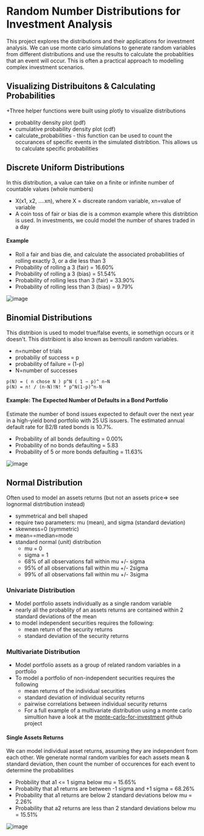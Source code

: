 # Random Number Distributions for Investment Analysis
This project explores the distributions and their applications for investment analysis.  We can use monte carlo simulations to generate random variables from different distributions and use the results to calculate the probablities that an event will occur. This is often a practical approach to modelling complex investment scenarios.


## Visualizing Distribuitons & Calculating Probabilities
+Three helper functions were built using plotly to visualize distributions
+ probablity density plot (pdf)
+ cumulative probability density plot (cdf)
+ calculate_probabilities - this function can be used to count the occurances of specific events in the simulated distribtion. This allows us to calculate specific probabilities

## Discrete Uniform Distributions
In this distribution, a value can take on a finite or infinite number of countable values (whole numbers)
+ X(x1, x2, ....xn), where X = discreate random variable, xn=value of variable
+ A coin toss of fair or bias die is a common example where this distribtion is used.  In investments, we could model the number of shares traded in a day 
#### Example
  + Roll a fair and bias die, and calculate the associated probabilities of rolling exactly 3, or a die less than 3
  + Probability of rolling a 3 (fair) = 16.60%
  + Probability of rolling a 3 (bias) = 51.54%
  + Probability of rolling less than 3 (fair) = 33.90%
  + Probability of rolling less than 3 (bias) = 9.79%

![image](https://user-images.githubusercontent.com/1649676/222987287-241dcedd-9f5d-432c-aeaf-9846d22efc01.png)


## Binomial Distributions
This distribion is used to model true/false events, ie somethign occurs or it doesn't. This distribiont is also known as bernoulli random variables.  
+ n=number of trials
+ probabiliy of success = p
+ probability of failure = (1-p)
+ N=number of successes

`p(N) = ( n chose N ) p^N ( 1 − p)^ n−N`  
`p(N) = n! / (n-N)!N! * p^N(1-p)^n-N `

#### Example: The Expected Number of Defaults in a Bond Portfolio
Estimate the number of bond issues expected to default over the next year in a high-yield bond portfolio
with 25 US issuers. The estimated annual default rate for B2/B rated bonds is 10.7%.
+ Probability of all bonds defaulting = 0.00%
+ Probability of no bonds defaulting = 5.83
+ Probability of 5 or more bonds defaulting = 11.63%

![image](https://user-images.githubusercontent.com/1649676/222987933-bd516d06-3b34-4f8b-95c3-c30dc54eff43.png)

## Normal Distribution
Often used to model an assets returns (but not an assets price=> see lognormal distrtibution instead)
+ symmetrical and bell shaped
+ require two parameters: mu (mean), and sigma (standard deviation)
+ skewness=0 (symmetric)
+ mean==median=mode
+ standard normal (unit) distribution
    + mu = 0
    + sigma = 1
    + 68% of all observations fall within mu +/- sigma
    + 95% of all observations fall within mu +/- 2sigma
    + 99% of all observations fall within mu +/- 3sigma

### Univariate Distribution
+ Model portfolio assets individually as a single random variable
+ nearly all the probablity of an assets returns are contained within 2 standard deviations of the mean
+ to model independent securities requires the following:
    + mean return of the security returns
    + standard deviation of the security returns

### Multivariate Distribution
+ Model portfolio assets as a group of related random variables in a portfolio
+ To model a portfolio of non-independent securities requires the following
    + mean returns of the individual securities
    + standard deviation of individual security returns
    + pairwise correlations between individual security returns
    + For a full example of a multivariate distribution using a monte carlo simultion have a look at the [monte-carlo-for-investment](https://github.com/kconstable/monte-carlo-for-investments) github project

#### Single Assets Returns
We can model individual asset returns, assuming they are independent from each other. We generate normal random varibles for each assets mean & standard deviation, then count the number of occurences for each event to determine the probabilities
+ Probbility that a1 <= 1 sigma below mu = 15.65%
+ Probabilty that a1 returns are between -1 sigma and +1 sigma = 68.26%
+ Probability that a1 returns are below 2 standard deviations below mu = 2.26%
+ Probability that a2 returns are less than 2 standard deviations below mu = 15.51%


![image](https://user-images.githubusercontent.com/1649676/222988165-36745104-7dab-4c8c-aff0-940fd7feb6b0.png)





